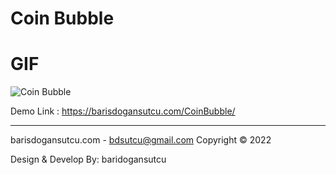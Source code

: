 # Coin Bubble 

# GIF
![Coin Bubble](https://user-images.githubusercontent.com/32280358/159143664-110ca248-e9dd-4a29-b9ad-bd8b09024a8e.gif)

Demo Link : https://barisdogansutcu.com/CoinBubble/

---------------------------


barisdogansutcu.com - bdsutcu@gmail.com
Copyright © 2022 

Design & Develop By: baridogansutcu
